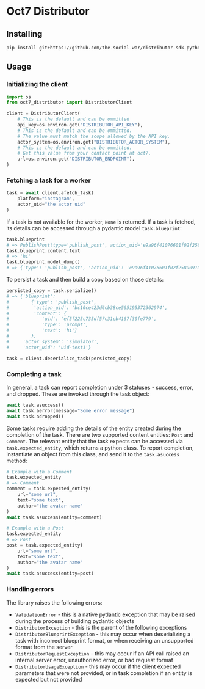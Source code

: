 # Oct7 Distributor

## Installing

```bash
pip install git+https://github.com/the-social-war/distributor-sdk-python.git
```

## Usage

### Initializing the client

```python
import os
from oct7_distributor import DistributorClient

client = DistributorClient(
    # This is the default and can be ommitted
    api_key=os.environ.get("DISTRIBUTOR_API_KEY"),
    # This is the default and can be ommitted. 
    # The value must match the scope allowed by the API key.
    actor_system=os.environ.get("DISTRIBUTOR_ACTOR_SYSTEM"),
    # This is the default and can be ommitted.
    # Get this value from your contact point at oct7.
    url=os.environ.get("DISTRIBUTOR_ENDPOINT"), 
)
```

### Fetching a task for a worker

```python
task = await client.afetch_task(
    platform="instagram", 
    actor_uid="the actor uid"
)
```

If a task is not available for the worker, `None` is returned.
If a task is fetched, its details can be accessed through a pydantic model `task.blueprint`:
```python
task.blueprint
# => PublishPost(type='publish_post', action_uid='e9a96f41076601f02f2589091015a8f9', content=ContentDefinition(type='prompt', text='hi'))
task.blueprint.content.text
# => 'hi'
task.blueprint.model_dump()
# => {'type': 'publish_post', 'action_uid': 'e9a96f41076601f02f2589091015a8f9', 'content': {'type': 'prompt', 'text': 'hi'}}
```

To persist a task and then build a copy based on those details:
```python
persisted_copy = task.serialize()
# => {'blueprint': 
#        {'type': 'publish_post',
#         'action_uid': 'bc10ce423d6cb38ce565195372362974',
#         'content': {
#            'uid': 'ef5f225c735df57c31cb4167f30fe779',
#            'type': 'prompt',
#            'text': 'hi'}
#        },
#     'actor_system': 'simulator',
#     'actor_uid': 'uid-test1'}

task = client.deserialize_task(persisted_copy)
```

### Completing a task

In general, a task can report completion under 3 statuses - success, error, and dropped. These are invoked through the task object:
```python
await task.asuccess()
await task.aerror(message="Some error message")
await task.adropped()
```

Some tasks require adding the details of the entity created during the completion of the task.
There are two supported content entities: `Post` and `Comment`. The relevant entity that the task expects can be accessed via `task.expected_entity`, which returns a python class. To report completion, instantiate an object from this class, and send it to the `task.asuccess` method:
```python
# Example with a Comment
task.expected_entity
# => Comment
comment = task.expected_entity(
    url="some url",
    text="some text",
    author="the avatar name"
)
await task.asuccess(entity=comment)

# Example with a Post
task.expected_entity
# => Post
post = task.expected_entity(
    url="some url",
    text="some text",
    author="the avatar name"
)
await task.asuccess(entity=post)
```

### Handling errors

The library raises the following errors:
- `ValidationError` - this is a native pydantic exception that may be raised during the process of building pydantic objects
- `DistributorException` - this is the parent of the following exceptions
- `DistributorBlueprintException` - this may occur when deserializing a task with incorrect blueprint format, or when receiving an unsupported format from the server
- `DistributorRequestException` - this may occur if an API call raised an internal server error, unauthorized error, or bad request format
- `DistributorUsageException` - this may occur if the client expected parameters that were not provided, or in task completion if an entity is expected but not provided